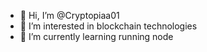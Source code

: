- 👋 Hi, I’m @Cryptopiaa01
- 👀 I’m interested in blockchain technologies
- 🌱 I’m currently learning running node


<!---
Cryptopiaa01/Cryptopiaa01 is a ✨ special ✨ repository because its `README.md` (this file) appears on your GitHub profile.
You can click the Preview link to take a look at your changes.
--->
